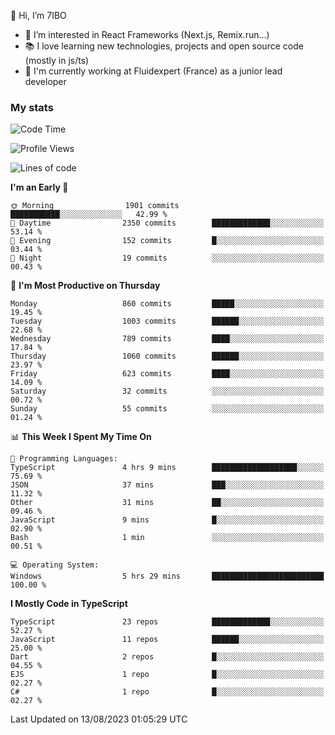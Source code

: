 👋 Hi, I’m 7IBO

- 👀 I’m interested in React Frameworks (Next.js, Remix.run...)
- 📚 I love learning new technologies, projects and open source code (mostly in js/ts)
- 💼 I'm currently working at Fluidexpert (France) as a junior lead developer

### My stats
<!--START_SECTION:waka-->
![Code Time](http://img.shields.io/badge/Code%20Time-132%20hrs%2053%20mins-blue)

![Profile Views](http://img.shields.io/badge/Profile%20Views-0-blue)

![Lines of code](https://img.shields.io/badge/From%20Hello%20World%20I%27ve%20Written-6.2%20million%20lines%20of%20code-blue)

**I'm an Early 🐤** 

```text
🌞 Morning                1901 commits        ███████████░░░░░░░░░░░░░░   42.99 % 
🌆 Daytime                2350 commits        █████████████░░░░░░░░░░░░   53.14 % 
🌃 Evening                152 commits         █░░░░░░░░░░░░░░░░░░░░░░░░   03.44 % 
🌙 Night                  19 commits          ░░░░░░░░░░░░░░░░░░░░░░░░░   00.43 % 
```
📅 **I'm Most Productive on Thursday** 

```text
Monday                   860 commits         █████░░░░░░░░░░░░░░░░░░░░   19.45 % 
Tuesday                  1003 commits        ██████░░░░░░░░░░░░░░░░░░░   22.68 % 
Wednesday                789 commits         ████░░░░░░░░░░░░░░░░░░░░░   17.84 % 
Thursday                 1060 commits        ██████░░░░░░░░░░░░░░░░░░░   23.97 % 
Friday                   623 commits         ████░░░░░░░░░░░░░░░░░░░░░   14.09 % 
Saturday                 32 commits          ░░░░░░░░░░░░░░░░░░░░░░░░░   00.72 % 
Sunday                   55 commits          ░░░░░░░░░░░░░░░░░░░░░░░░░   01.24 % 
```


📊 **This Week I Spent My Time On** 

```text
💬 Programming Languages: 
TypeScript               4 hrs 9 mins        ███████████████████░░░░░░   75.69 % 
JSON                     37 mins             ███░░░░░░░░░░░░░░░░░░░░░░   11.32 % 
Other                    31 mins             ██░░░░░░░░░░░░░░░░░░░░░░░   09.46 % 
JavaScript               9 mins              █░░░░░░░░░░░░░░░░░░░░░░░░   02.90 % 
Bash                     1 min               ░░░░░░░░░░░░░░░░░░░░░░░░░   00.51 % 

💻 Operating System: 
Windows                  5 hrs 29 mins       █████████████████████████   100.00 % 
```

**I Mostly Code in TypeScript** 

```text
TypeScript               23 repos            █████████████░░░░░░░░░░░░   52.27 % 
JavaScript               11 repos            ██████░░░░░░░░░░░░░░░░░░░   25.00 % 
Dart                     2 repos             █░░░░░░░░░░░░░░░░░░░░░░░░   04.55 % 
EJS                      1 repo              █░░░░░░░░░░░░░░░░░░░░░░░░   02.27 % 
C#                       1 repo              █░░░░░░░░░░░░░░░░░░░░░░░░   02.27 % 
```




 Last Updated on 13/08/2023 01:05:29 UTC
<!--END_SECTION:waka-->
